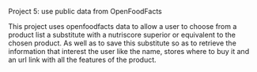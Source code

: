 Project 5: use public data from OpenFoodFacts


This project uses openfoodfacts data to allow a user to choose from a product list a substitute with a nutriscore superior or equivalent to the chosen product.
As well as to save this substitute so as to retrieve the information that interest the user like the name, stores where to buy it and an url link with all the features of the product.